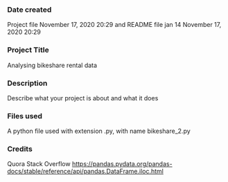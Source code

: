 ### Date created
Project file November 17, 2020 20:29 and README file jan 14
November 17, 2020 20:29
### Project Title
Analysing bikeshare rental data

### Description
Describe what your project is about and what it does

### Files used
A python file used with extension .py, with name bikeshare_2.py

### Credits
Quora
Stack Overflow
https://pandas.pydata.org/pandas-docs/stable/reference/api/pandas.DataFrame.iloc.html

